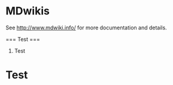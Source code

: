 MDwikis
======

See http://www.mdwiki.info/ for more documentation and details.

=== Test ===

1. Test
# Test